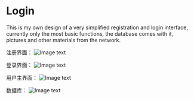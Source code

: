 # Login
This is my own design of a very simplified registration and login interface, currently only the most basic functions, the database comes with it, pictures and other materials from the network.


注册界面：
![Image text](https://shitu-query-gz.gz.bcebos.com/2020-11-10/16/cccb1f5f1201c7f2?authorization=bce-auth-v1%2F7e22d8caf5af46cc9310f1e3021709f3%2F2020-11-10T08%3A04%3A22Z%2F300%2Fhost%2Fc18016d396ac851dc8796f1fa9cf3955ae87aeb7f9f0600518fd9538c9c0c717)


登录界面：
![Image text](https://shitu-query-gz.gz.bcebos.com/2020-11-10/16/db600cafcbd10a0e?authorization=bce-auth-v1%2F7e22d8caf5af46cc9310f1e3021709f3%2F2020-11-10T08%3A03%3A13Z%2F300%2Fhost%2Fb899cc027f3402135c69161c2e975e42e39243992d5a07b9cdb3da4aa98fe9de)

用户主界面：
![Image text](https://shitu-query-gz.gz.bcebos.com/2020-11-10/16/f95dfe21d5a5399c?authorization=bce-auth-v1%2F7e22d8caf5af46cc9310f1e3021709f3%2F2020-11-10T08%3A04%3A38Z%2F300%2Fhost%2Facf407044c18fa3d0fdc522a75e23482f375e7378592c9f295db13dcf0ad6218)

数据库：
![Image text](https://shitu-query-gz.gz.bcebos.com/2020-11-10/16/ddde5c47f64567c6?authorization=bce-auth-v1%2F7e22d8caf5af46cc9310f1e3021709f3%2F2020-11-10T08%3A05%3A20Z%2F300%2Fhost%2Ff7923e64f272a4106f08221661be2a83e31790075e21645852d671301fbef8b7)
